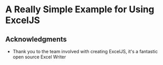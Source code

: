 # A Really Simple Example for Using ExcelJS

## Acknowledgments
* Thank you to the team involved with creating ExcelJS, it's a fantastic open source Excel Writer